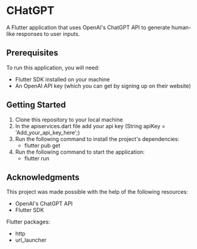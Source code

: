 # CHatGPT

A Flutter application that uses OpenAI's ChatGPT API to generate human-like responses to user inputs.

## Prerequisites

To run this application, you will need:

- Flutter SDK installed on your machine
- An OpenAI API key (which you can get by signing up on their website)

## Getting Started
 1. Clone this repository to your local machine
 2. In the apiservices.dart file add your api key (String apiKey = 'Add_your_api_key_here';)
 3. Run the following command to install the project's dependencies:
    - flutter pub get
 4. Run the following command to start the application:
    - flutter run
 
 ## Acknowledgments

This project was made possible with the help of the following resources:

  - OpenAI's ChatGPT API
  - Flutter SDK
  
  Flutter packages:
  
  - http
  - url_launcher
